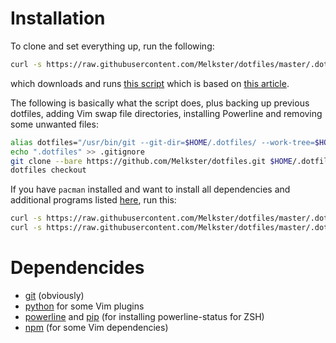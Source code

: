 # Installation

To clone and set everything up, run the following:

```sh
curl -s https://raw.githubusercontent.com/Melkster/dotfiles/master/.dotfiles/install-dotfiles.sh | bash
```

which downloads and runs [this script](https://raw.githubusercontent.com/Melkster/dotfiles/master/.dotfiles/install-dotfiles.sh) which is based on [this article](https://developer.atlassian.com/blog/2016/02/best-way-to-store-dotfiles-git-bare-repo/).

The following is basically what the script does, plus backing up previous dotfiles, adding Vim swap file directories, installing Powerline and removing some unwanted files:

```sh
alias dotfiles="/usr/bin/git --git-dir=$HOME/.dotfiles/ --work-tree=$HOME"
echo ".dotfiles" >> .gitignore
git clone --bare https://github.com/Melkster/dotfiles.git $HOME/.dotfiles
dotfiles checkout
```

If you have `pacman` installed and want to install all dependencies and additional programs listed [here](.dotfiles/pkglist.txt), run this:

```sh
curl -s https://raw.githubusercontent.com/Melkster/dotfiles/master/.dotfiles/install-dependencies.sh | sudo bash
curl -s https://raw.githubusercontent.com/Melkster/dotfiles/master/.dotfiles/install-dotfiles.sh | bash
```

# Dependencides

- [git](https://git-scm.com/) (obviously)
- [python](https://www.python.org/downloads/) for some Vim plugins
- [powerline](https://github.com/powerline/powerline) and [pip](https://pypi.org/project/pip/) (for installing powerline-status for ZSH)
- [npm](https://www.npmjs.com/) (for some Vim dependencies)
